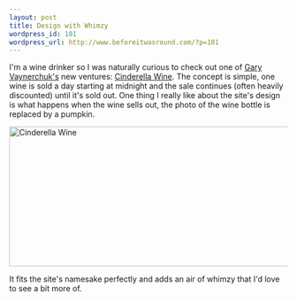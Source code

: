 ```yaml
--- 
layout: post
title: Design with Whimzy
wordpress_id: 101
wordpress_url: http://www.beforeitwasround.com/?p=101
---
```

I'm a wine drinker so I was naturally curious to check out one of <a href="http://garyvaynerchuk.com/">Gary Vaynerchuk's</a> new ventures: <a href="http://cinderellawine.com/">Cinderella Wine</a>.  The concept is simple, one wine is sold a day starting at midnight and the sale continues (often heavily discounted) until it's sold out.  One thing I really like about the site's design is what happens when the wine sells out, the photo of the wine bottle is replaced by a pumpkin.

<img src="http://www.beforeitwasround.com/wp-content/uploads/2009/10/Cinderella-Wine-Ridiculously-low-prices-for-24-hours-only..jpg" alt="Cinderella Wine" title="Cinderella Wine" width="546" height="253" class="alignnone size-full wp-image-102" />

It fits the site's namesake perfectly and adds an air of whimzy that I'd love to see a bit more of.

